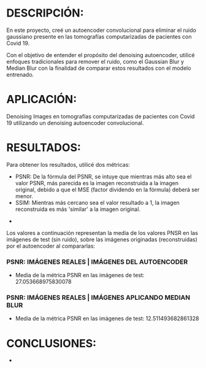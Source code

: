 # DESCRIPCIÓN:
En este proyecto, creé un autoencoder convolucional para eliminar el ruido gaussiano presente en las tomografías computarizadas de pacientes con Covid 19.

Con el objetivo de entender el propósito del denoising autoencoder, utilicé enfoques tradicionales para remover el ruido, como el Gaussian Blur y Median Blur con la finalidad de comparar estos resultados con el modelo entrenado.

# APLICACIÓN:
Denoising Images en tomografías computarizadas de pacientes con Covid 19 utilizando un denoising autoencoder convolucional.

# RESULTADOS:
Para obtener los resultados, utilicé dos métricas:
* PSNR: De la fórmula del PSNR, se intuye que mientras más alto sea el valor PSNR, más parecida es la imagen reconstruida a la imagen original, debido a que el MSE (factor dividendo en la fórmula) deberá ser menor.
* SSIM: Mientras más cercano sea el valor resultado a 1, la imagen reconstruida es más 'similar' a la imagen original.

-

Los valores a continuación representan la media de los valores PNSR en las imágenes de test (sin ruido), sobre las imágenes originadas (reconstruidas) por el autoencoder al compararlas:

### PSNR: IMÁGENES REALES | IMÁGENES DEL AUTOENCODER
* Media de la métrica PSNR en las imágenes de test: 27.053668975830078

### PSNR: IMÁGENES REALES | IMÁGENES APLICANDO MEDIAN BLUR
* Media de la métrica PSNR en las imágenes de test: 12.511493682861328

# CONCLUSIONES:
-  

